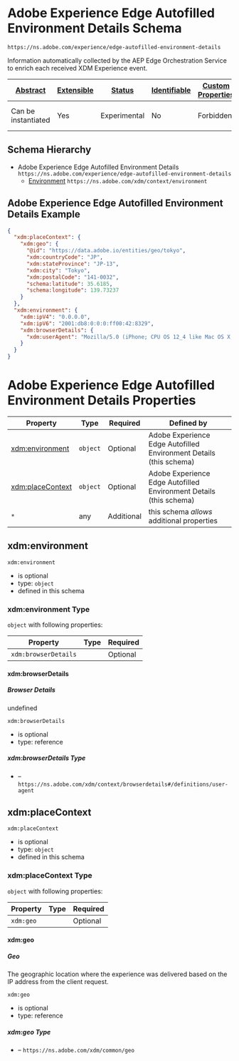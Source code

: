 
# Adobe Experience Edge Autofilled Environment Details Schema

```
https://ns.adobe.com/experience/edge-autofilled-environment-details
```

Information automatically collected by the AEP Edge Orchestration Service to enrich each received XDM Experience event.

| [Abstract](../../../abstract.md) | [Extensible](../../../extensions.md) | [Status](../../../status.md) | [Identifiable](../../../id.md) | [Custom Properties](../../../extensions.md) | [Additional Properties](../../../extensions.md) | Defined In |
|----------------------------------|--------------------------------------|------------------------------|--------------------------------|---------------------------------------------|-------------------------------------------------|------------|
| Can be instantiated | Yes | Experimental | No | Forbidden | Permitted | [adobe/experience/edge-autofilled-environment-details.schema.json](adobe/experience/edge-autofilled-environment-details.schema.json) |
## Schema Hierarchy

* Adobe Experience Edge Autofilled Environment Details `https://ns.adobe.com/experience/edge-autofilled-environment-details`
  * [Environment](../../datatypes/environment.schema.md) `https://ns.adobe.com/xdm/context/environment`


## Adobe Experience Edge Autofilled Environment Details Example
```json
{
  "xdm:placeContext": {
    "xdm:geo": {
      "@id": "https://data.adobe.io/entities/geo/tokyo",
      "xdm:countryCode": "JP",
      "xdm:stateProvince": "JP-13",
      "xdm:city": "Tokyo",
      "xdm:postalCode": "141-0032",
      "schema:latitude": 35.6185,
      "schema:longitude": 139.73237
    }
  },
  "xdm:environment": {
    "xdm:ipV4": "0.0.0.0",
    "xdm:ipV6": "2001:db8:0:0:0:ff00:42:8329",
    "xdm:browserDetails": {
      "xdm:userAgent": "Mozilla/5.0 (iPhone; CPU OS 12_4 like Mac OS X; en_US)"
    }
  }
}
```

# Adobe Experience Edge Autofilled Environment Details Properties

| Property | Type | Required | Defined by |
|----------|------|----------|------------|
| [xdm:environment](#xdmenvironment) | `object` | Optional | Adobe Experience Edge Autofilled Environment Details (this schema) |
| [xdm:placeContext](#xdmplacecontext) | `object` | Optional | Adobe Experience Edge Autofilled Environment Details (this schema) |
| `*` | any | Additional | this schema *allows* additional properties |

## xdm:environment


`xdm:environment`
* is optional
* type: `object`
* defined in this schema

### xdm:environment Type


`object` with following properties:


| Property | Type | Required |
|----------|------|----------|
| `xdm:browserDetails`|  | Optional |



#### xdm:browserDetails
##### Browser Details

undefined

`xdm:browserDetails`
* is optional
* type: reference

##### xdm:browserDetails Type


* []() – `https://ns.adobe.com/xdm/context/browserdetails#/definitions/user-agent`










## xdm:placeContext


`xdm:placeContext`
* is optional
* type: `object`
* defined in this schema

### xdm:placeContext Type


`object` with following properties:


| Property | Type | Required |
|----------|------|----------|
| `xdm:geo`|  | Optional |



#### xdm:geo
##### Geo

The geographic location where the experience was delivered based on the IP address from the client request.

`xdm:geo`
* is optional
* type: reference

##### xdm:geo Type


* []() – `https://ns.adobe.com/xdm/common/geo`










